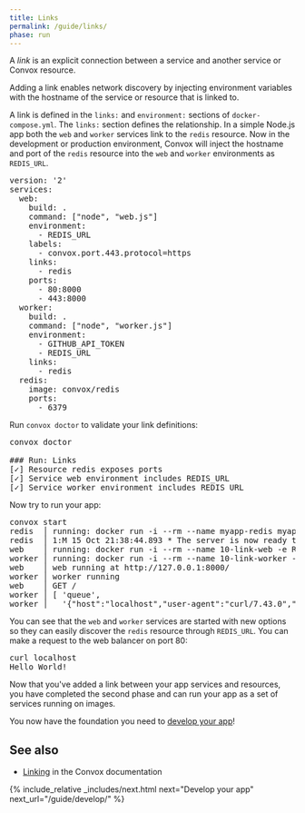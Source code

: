 ```yaml
---
title: Links
permalink: /guide/links/
phase: run
---
```


A _link_ is an explicit connection between a service and another service or Convox resource.

Adding a link enables network discovery by injecting environment variables with the hostname of the service or resource that is linked to.

A link is defined in the `links:` and `environment:` sections of `docker-compose.yml`. The `links:` section defines the relationship. In a simple Node.js app both the `web` and `worker` services link to the `redis` resource. Now in the development or production environment, Convox will inject the hostname and port of the `redis` resource into the `web` and `worker` environments as `REDIS_URL`.

<pre class="file yaml" title="docker-compose.yml">
<span class="diff-u">version: '2'</span>
<span class="diff-u">services:</span>
<span class="diff-u">  web:</span>
<span class="diff-u">    build: .</span>
<span class="diff-u">    command: ["node", "web.js"]</span>
<span class="diff-a">    environment:</span>
<span class="diff-a">      - REDIS_URL</span>
<span class="diff-u">    labels:</span>
<span class="diff-u">      - convox.port.443.protocol=https</span>
<span class="diff-a">    links:</span>
<span class="diff-a">      - redis</span>
<span class="diff-u">    ports:</span>
<span class="diff-u">      - 80:8000</span>
<span class="diff-u">      - 443:8000</span>
<span class="diff-u">  worker:</span>
<span class="diff-u">    build: .</span>
<span class="diff-u">    command: ["node", "worker.js"]</span>
<span class="diff-u">    environment:</span>
<span class="diff-u">      - GITHUB_API_TOKEN</span>
<span class="diff-a">      - REDIS_URL</span>
<span class="diff-a">    links:</span>
<span class="diff-a">      - redis</span>
<span class="diff-u">  redis:</span>
<span class="diff-u">    image: convox/redis</span>
<span class="diff-a">    ports:</span>
<span class="diff-a">      - 6379</span>
</pre>

Run `convox doctor` to validate your link definitions:

<pre class="terminal">
<span class="command">convox doctor</span>

### Run: Links
[<span class="pass">✓</span>] Resource redis exposes ports
[<span class="pass">✓</span>] Service web environment includes REDIS_URL
[<span class="pass">✓</span>] Service worker environment includes REDIS_URL
</pre>

Now try to run your app:

<pre class="terminal">
<span class="command">convox start</span>
redis  │ running: docker run -i --rm --name myapp-redis myapp/redis
redis  │ 1:M 15 Oct 21:38:44.893 * The server is now ready to accept connections on port 6379
web    │ running: docker run -i --rm --name 10-link-web -e REDIS_URL --add-host redis:172.17.0.2 -e REDIS_SCHEME=redis -e REDIS_HOST=172.17.0.2 -e REDIS_PORT=6379 -e REDIS_PATH=/0 -e REDIS_USERNAME= -e REDIS_PASSWORD=password -e REDIS_URL=redis://:password@172.17.0.2:6379/0 -p 0:8000 10-link/web node web.js
worker │ running: docker run -i --rm --name 10-link-worker -e GITHUB_API_TOKEN -e REDIS_URL --add-host redis:172.17.0.2 -e REDIS_SCHEME=redis -e REDIS_HOST=172.17.0.2 -e REDIS_PORT=6379 -e REDIS_PATH=/0 -e REDIS_USERNAME= -e REDIS_PASSWORD=password -e REDIS_URL=redis://:password@172.17.0.2:6379/0 10-link/worker node worker.js
web    │ web running at http://127.0.0.1:8000/
worker │ worker running
web    │ GET /
worker │ [ 'queue',
worker │   '{"host":"localhost","user-agent":"curl/7.43.0","accept":"*/*"}' ]
</pre>

You can see that the `web` and `worker` services are started with new options so they can easily discover the `redis` resource through `REDIS_URL`. You can make a request to the web balancer on port 80:

<pre class="terminal">
<span class="command">curl localhost</span>
Hello World!
</pre>


Now that you've added a link between your app services and resources, you have completed the second phase and can run your app as a set of services running on images.

You now have the foundation you need to [develop your app](/guide/develop/)!

## See also

- [Linking](/docs/linking) in the Convox documentation

{% include_relative _includes/next.html
  next="Develop your app"
  next_url="/guide/develop/"
%}

